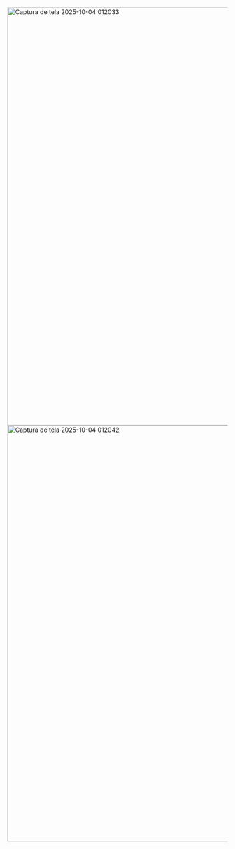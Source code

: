 <img width="1866" height="954" alt="Captura de tela 2025-10-04 012033" src="https://github.com/user-attachments/assets/035c2851-d898-4de6-8ade-b8e4075bfb13" />
<img width="1869" height="950" alt="Captura de tela 2025-10-04 012042" src="https://github.com/user-attachments/assets/5af7d0bc-4a2a-43ca-a718-72c045e0597e" />

